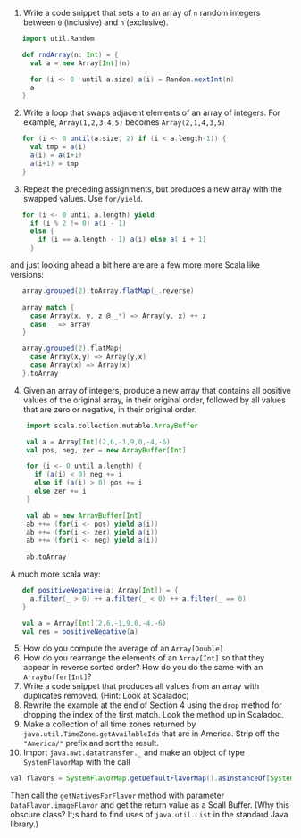 1. Write a code snippet that sets `a` to an array of `n` random integers between `0` (inclusive) and `n` (exclusive).
 ```scala
    import util.Random

    def rndArray(n: Int) = {
      val a = new Array[Int](n)

      for (i <- 0  until a.size) a(i) = Random.nextInt(n)
      a
    }
```

2. Write a loop that swaps adjacent elements of an array of integers.  For example, `Array(1,2,3,4,5)` becomes `Array(2,1,4,3,5)`
 ```scala
    for (i <- 0 until(a.size, 2) if (i < a.length-1)) {
      val tmp = a(i)
      a(i) = a(i+1)
      a(i+1) = tmp
    }
```

3. Repeat the preceding assignments, but produces a new array with the swapped values.  Use `for/yield`.
 ```scala
    for (i <- 0 until a.length) yield 
      if (i % 2 != 0) a(i - 1) 
      else {
        if (i == a.length - 1) a(i) else a( i + 1)
      }
```

 and just looking ahead a bit here are are a few more more Scala like versions:
 ```scala
    array.grouped(2).toArray.flatMap(_.reverse)
  
    array match {
      case Array(x, y, z @ _*) => Array(y, x) ++ z
      case _ => array
    }

    array.grouped(2).flatMap{ 
      case Array(x,y) => Array(y,x)
      case Array(x) => Array(x)
    }.toArray
```
4. Given an array of integers, produce a new array that contains all positive values of the original array, in their original order, followed by all values that are zero or negative, in their original order.
```scala
    import scala.collection.mutable.ArrayBuffer

    val a = Array[Int](2,6,-1,9,0,-4,-6)
    val pos, neg, zer = new ArrayBuffer[Int]

    for (i <- 0 until a.length) {
      if (a(i) < 0) neg += i
      else if (a(i) > 0) pos += i
      else zer += i
    }

    val ab = new ArrayBuffer[Int]
    ab ++= (for(i <- pos) yield a(i))
    ab ++= (for(i <- zer) yield a(i))
    ab ++= (for(i <- neg) yield a(i))
    
    ab.toArray 
```

A much more scala way:
 ```scala
    def positiveNegative(a: Array[Int]) = {
      a.filter(_ > 0) ++ a.filter(_ < 0) ++ a.filter(_ == 0)
    }

    val a = Array[Int](2,6,-1,9,0,-4,-6)
    val res = positiveNegative(a)
```
5. How do you compute the average of an `Array[Double]`
6. How do you rearrange the elements of an `Array[Int]` so that they appear in reverse sorted order?  How do you do the same with an `ArrayBuffer[Int]`?
7. Write a code snippet that produces all values from an array with duplicates removed.  (Hint: Look at Scaladoc)
8. Rewrite the example at the end of Section 4 using the `drop` method for dropping the index of the first match.  Look the method up in Scaladoc.
9. Make a collection of all time zones returned by `java.util.TimeZone.getAvailableIds` that are in America.  Strip off the `"America/"` prefix and sort the result.
10. Import `java.awt.datatransfer._` and make an object of type `SystemFlavorMap` with the call
 ```java
 val flavors = SystemFlavorMap.getDefaultFlavorMap().asInstanceOf[SystemFlavorMap]`
 ```
 
 Then call the `getNativesForFlavor` method with parameter `DataFlavor.imageFlavor` and get the return value as a Scall Buffer.  (Why this obscure class?  It;s hard to find uses of `java.util.List` in the standard Java library.)
